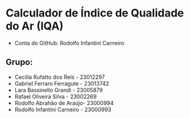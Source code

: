 # Calculador de Índice de Qualidade do Ar (IQA)

-   Conta do GitHub: Rodolfo Infantini Carneiro

## Grupo:

-   Cecília Rufatto dos Reis - 23012297
-   Gabriel Ferraro Ferragute - 23013742
-   Lara Bassinello Grandi - 23005879
-   Rafael Oliveira Silva - 23002269
-   Rodolfo Abrahão de Araújo- 23000994
-   Rodolfo Infantini Carneiro - 23000993
